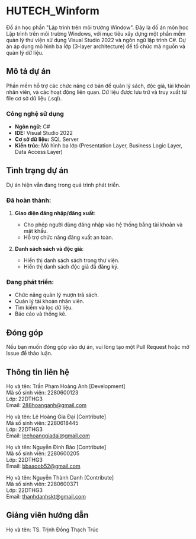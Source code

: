 # HUTECH_Winform
Đồ án học phần "Lập trình trên môi trường Window". Đây là đồ án môn học Lập trình trên môi trường Windows, với mục tiêu xây dựng một phần mềm quản lý thư viện sử dụng Visual Studio 2022 và ngôn ngữ lập trình C#. Dự án áp dụng mô hình ba lớp (3-layer architecture) để tổ chức mã nguồn và quản lý dữ liệu.

## Mô tả dự án
Phần mềm hỗ trợ các chức năng cơ bản để quản lý sách, độc giả, tài khoản nhân viên, và các hoạt động liên quan. Dữ liệu được lưu trữ và truy xuất từ file cơ sở dữ liệu (.sql).

### Công nghệ sử dụng
- **Ngôn ngữ:** C#
- **IDE:** Visual Studio 2022
- **Cơ sở dữ liệu:** SQL Server
- **Kiến trúc:** Mô hình ba lớp (Presentation Layer, Business Logic Layer, Data Access Layer)

## Tình trạng dự án
Dự án hiện vẫn đang trong quá trình phát triển. 

### Đã hoàn thành:
1. **Giao diện đăng nhập/đăng xuất**: 
   - Cho phép người dùng đăng nhập vào hệ thống bằng tài khoản và mật khẩu.
   - Hỗ trợ chức năng đăng xuất an toàn.

2. **Danh sách sách và độc giả**: 
   - Hiển thị danh sách sách trong thư viện.
   - Hiển thị danh sách độc giả đã đăng ký.

### Đang phát triển:
- Chức năng quản lý mượn trả sách.
- Quản lý tài khoản nhân viên.
- Tìm kiếm và lọc dữ liệu.
- Báo cáo và thống kê.

## Đóng góp
Nếu bạn muốn đóng góp vào dự án, vui lòng tạo một Pull Request hoặc mở Issue để thảo luận.

## Thông tin liên hệ

Họ và tên: Trần Phạm Hoàng Anh [Development]\
Mã số sinh viên: 2280600123\
Lớp: 22DTHG3\
Email: [288hoanganh@gmail.com](mailto\:288hoanganh@gmail.com)

Họ và tên: Lê Hoàng Gia Đại [Contribute]\
Mã số sinh viên: 2280618445\
Lớp: 22DTHG3\
Email: [leehoanggiadai@gmail.com](mailto\:leehoanggiadai@gmail.com)

Họ và tên: Nguyễn Đình Bảo [Contribute]\
Mã số sinh viên: 2280600205\
Lớp: 22DTHG3\
Email: [bbaaoob52@gmail.com](mailto\:bbaaoob52@gmail.com)

Họ và tên: Nguyễn Thành Danh [Contribute]\
Mã số sinh viên: 2280600371\
Lớp: 22DTHG3\
Email: [thanhdanhskt@gmail.com ](mailto\:thanhdanhskt@gmail.com )

## Giảng viên hướng dẫn

Họ và tên: TS. Trịnh Đồng Thạch Trúc

